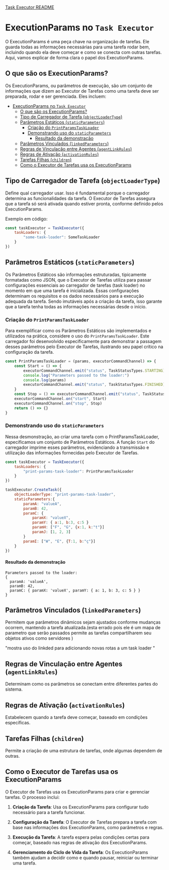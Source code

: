 [Task Executor README](../README.md)

# ExecutionParams no `Task Executor`

O ExecutionParams é uma peça chave na organização de tarefas. Ele guarda todas as informações necessárias para uma tarefa rodar bem, incluindo quando ela deve começar e como se conecta com outras tarefas. Aqui, vamos explicar de forma clara o papel dos ExecutionParams.

## O que são os ExecutionParams?

Os ExecutionParams, ou parâmetros de execução, são um conjunto de informações que dizem ao Executor de Tarefas como uma tarefa deve ser preparada, rodar e ser gerenciada. Eles incluem:

- [ExecutionParams no `Task Executor`](#executionparams-no-task-executor)
  - [O que são os ExecutionParams?](#o-que-são-os-executionparams)
  - [Tipo de Carregador de Tarefa (`objectLoaderType`)](#tipo-de-carregador-de-tarefa-objectloadertype)
  - [Parâmetros Estáticos (`staticParameters`)](#parâmetros-estáticos-staticparameters)
    - [Criação do `PrintParamsTaskLoader`](#criação-do-printparamstaskloader)
    - [Demonstrando uso do `staticParameters`](#demonstrando-uso-do-staticparameters)
      - [Resultado da demonstração](#resultado-da-demonstração)
  - [Parâmetros Vinculados (`linkedParameters`)](#parâmetros-vinculados-linkedparameters)
  - [Regras de Vinculação entre Agentes (`agentLinkRules`)](#regras-de-vinculação-entre-agentes-agentlinkrules)
  - [Regras de Ativação (`activationRules`)](#regras-de-ativação-activationrules)
  - [Tarefas Filhas (`children`)](#tarefas-filhas-children)
  - [Como o Executor de Tarefas usa os ExecutionParams](#como-o-executor-de-tarefas-usa-os-executionparams)

## Tipo de Carregador de Tarefa (`objectLoaderType`)
Define qual carregador usar. Isso é fundamental porque o carregador determina as funcionalidades da tarefa. O Executor de Tarefas assegura que a tarefa só será ativada quando estiver pronta, conforme definido pelos ExecutionParams.

Exemplo em código:
```javascript
const taskExecutor = TaskExecutor({
    taskLoaders: {
        "some-task-loader": SomeTaskLoader
    }
})
```
## Parâmetros Estáticos (`staticParameters`)

Os Parâmetros Estáticos são informações estruturadas, tipicamente formatadas como JSON, que o Executor de Tarefas utiliza para passar configurações essenciais ao carregador de tarefas (task loader) no momento em que uma tarefa é inicializada. Essas configurações determinam os requisitos e os dados necessários para a execução adequada da tarefa. Sendo imutáveis após a criação da tarefa, isso garante que a tarefa tenha todas as informações necessárias desde o início.

### Criação do `PrintParamsTaskLoader`

Para exemplificar como os Parâmetros Estáticos são implementados e utilizados na prática, considere o uso do `PrintParamsTaskLoader`. Este carregador foi desenvolvido especificamente para demonstrar a passagem desses parâmetros pelo Executor de Tarefas, ilustrando seu papel crítico na configuração da tarefa.

```javascript
const PrintParamsTaskLoader = (params, executorCommandChannel) => {
    const Start = () => {
        executorCommandChannel.emit("status", TaskStatusTypes.STARTING)
        console.log("Parameters passed to the loader:")
        console.log(params)
        executorCommandChannel.emit("status", TaskStatusTypes.FINISHED)
    }
    const Stop = () => executorCommandChannel.emit("status", TaskStatusTypes.TERMINATED)
    executorCommandChannel.on("start", Start)
    executorCommandChannel.on("stop", Stop)
    return () => {}
}
```
### Demonstrando uso do `staticParameters`
Nessa desmonstração, ao criar uma tarefa com o PrintParamsTaskLoader, especificamos um conjunto de Parâmetros Estáticos. A função `Start` do carregador imprime esses parâmetros, evidenciando a transmissão e utilização das informações fornecidas pelo Executor de Tarefas.

```javascript
const taskExecutor = TaskExecutor({
    taskLoaders: {
        "print-params-task-loader": PrintParamsTaskLoader
    }
})

taskExecutor.CreateTask({
    objectLoaderType: "print-params-task-loader",
    staticParameters:{
        paramA: "valueA",
        paramB: 42,
        paramC: {
            paramX: "valueX",
            paramY: { a:1, b:3, c:5 }
            paramH: ["F", "G", {x:1, k:"t"}]
            paramJ: [1, 2, 3]
        }
        paramI: ["W", "E", {T:1, b:"ç"}]
    }
})
```
#### Resultado da demonstração
```
Parameters passed to the loader:
{
  paramA: 'valueA',
  paramB: 42,
  paramC: { paramX: 'valueX', paramY: { a: 1, b: 3, c: 5 } }
}
```

## Parâmetros Vinculados (`linkedParameters`)
Permitem que parâmetros dinâmicos sejam ajustados conforme mudanças ocorrem, mantendo a tarefa atualizada.(esta errado pois ele é um mapa de parametro que serão passados permite as tarefas compartilharem seu objetos ativos como servidores )

"mostra uso do linkded para adicionando novas rotas a um task loader "

## Regras de Vinculação entre Agentes (`agentLinkRules`)
Determinam como os parâmetros se conectam entre diferentes partes do sistema.

## Regras de Ativação (`activationRules`)
Estabelecem quando a tarefa deve começar, baseado em condições específicas.

## Tarefas Filhas (`children`)
Permite a criação de uma estrutura de tarefas, onde algumas dependem de outras.

## Como o Executor de Tarefas usa os ExecutionParams

O Executor de Tarefas usa os ExecutionParams para criar e gerenciar tarefas. O processo inclui:

1. **Criação da Tarefa**: Usa os ExecutionParams para configurar tudo necessário para a tarefa funcionar.

2. **Configuração da Tarefa**: O Executor de Tarefas prepara a tarefa com base nas informações dos ExecutionParams, como parâmetros e regras.

3. **Execução da Tarefa**: A tarefa espera pelas condições certas para começar, baseado nas regras de ativação dos ExecutionParams.

4. **Gerenciamento do Ciclo de Vida da Tarefa**: Os ExecutionParams também ajudam a decidir como e quando pausar, reiniciar ou terminar uma tarefa.
